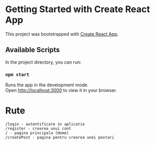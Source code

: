 # Getting Started with Create React App

This project was bootstrapped with [Create React App](https://github.com/facebook/create-react-app).

## Available Scripts

In the project directory, you can run:

### `npm start`

Runs the app in the development mode.\
Open [http://localhost:3000](http://localhost:3000) to view it in your browser.


# Rute

    /login - autentificare in aplicatie
    /register - crearea unui cont
    / - pagina principala (Home)
    /createPost - pagina pentru crearea unei postari
